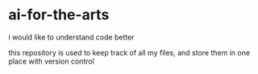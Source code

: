 # ai-for-the-arts
i would like to understand code better

this repository is used to keep track of all my files, and store them in one place with version control

